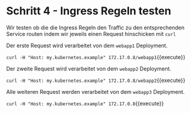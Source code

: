 # Schritt 4 - Ingress Regeln testen

Wir testen ob die die Ingress Regeln den Traffic zu den entsprechenden Service routen indem wir jeweils einen Request hinschicken mit `curl`

Der erste Request wird verarbeitet von dem `webapp1` Deployment.

`curl -H "Host: my.kubernetes.example" 172.17.0.8/webapp1`{{execute}}

Der zweite Request wird verarbeitet von dem `webapp2` Deployment.

`curl -H "Host: my.kubernetes.example" 172.17.0.8/webapp2`{{execute}}

Alle weiteren Request werden verarbeitet von dem `webapp3` Deployment.

`curl -H "Host: my.kubernetes.example" 172.17.0.8`{{execute}}